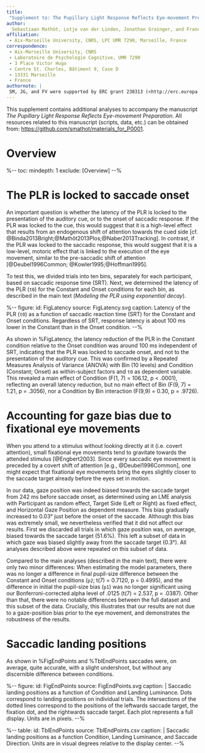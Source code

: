 ```yaml
---
title:
 "Supplement to: The Pupillary Light Response Reflects Eye-movement Preparation"
author:
  Sebastiaan Mathôt, Lotje van der Linden, Jonathan Grainger, and Françoise Vitu
affiliation:
 - Aix-Marseille University, CNRS, LPC UMR 7290, Marseille, France
correspondence:
 - Aix-Marseille University, CNRS
 - Laboratoire de Psychologie Cognitive, UMR 7290
 - 3 Place Victor Hugo
 - Centre St. Charles, Bâtiment 9, Case D
 - 13331 Marseille
 - France
authornote: |
 SM, JG, and FV were supported by ERC grant 230313 (<http://erc.europa.eu/>). LvdL was supported by a grant ('allocation de recherche') from the French ministry of research (2012–2015). The funders had no role in study design, data collection and analysis, decision to publish, or preparation of the manuscript. The authors declare no competing financial interests.
---
```



This supplement contains additional analyses to accompany the manuscript *The Pupillary Light Response Reflects Eye-movement Preparation*. All resources related to this manuscript (scripts, data, etc.) can be obtained from: <https://github.com/smathot/materials_for_P0001>.

# Overview

%--
toc:
 mindepth: 1
 exclude: [Overview]
--%

# The PLR is locked to saccade onset

An important question is whether the latency of the PLR is locked to the presentation of the auditory cue, or to the onset of saccadic response. If the PLR was locked to the cue, this would suggest that it is a high-level effect that results from an endogenous shift of attention towards the cued side [cf. @Binda2013Bright;@Mathôt2013Plos;@Naber2013Tracking]. In contrast, if the PLR was locked to the saccadic response, this would suggest that it is a low-level, motoric effect that is linked to the execution of the eye movement, similar to the pre-saccadic shift of attention [@Deubel1996Common; @Kowler1995;@Hoffman1995].

To test this, we divided trials into ten bins, separately for each participant, based on saccadic response time (SRT). Next, we determined the latency of the PLR (`t0`) for the Constant and Onset conditions for each bin, as described in the main text (*Modeling the PLR using exponential decay*).

%--
figure:
 id: FigLatency
 source: FigLatency.svg
 caption: Latency of the PLR (`t0`) as a function of saccadic reaction time (SRT) for the Constant and Onset conditions. Regardless of SRT, response latency is about 100 ms lower in the Constant than in the Onset condition.
--%

As shown in %FigLatency, the latency reduction of the PLR in the Constant condition relative to the Onset condition was around 100 ms independent of SRT, indicating that the PLR was locked to saccade onset, and not to the presentation of the auditory cue. This was confirmed by a Repeated Measures Analysis of Variance (ANOVA) with Bin (10 levels) and Condition (Constant; Onset) as within-subject factors and `t0` as dependent variable. This revealed a main effect of Condition (F(1, 7) = 106.12, p < .0001), reflecting an overall latency reduction, but no main effect of Bin (F(9, 7) = 1.21, p = .3056), nor a Condition by Bin interaction (F(9,9) = 0.30, p = .9726).
 
# Accounting for gaze bias due to fixational eye movements

When you attend to a stimulus without looking directly at it (i.e. covert attention), small fixational eye movements tend to gravitate towards the attended stimulus [@Engbert2003]. Since every saccadic eye movement is preceded by a covert shift of attention [e.g., @Deubel1996Common], one might expect that fixational eye movements bring the eyes slightly closer to the saccade target already before the eyes set in motion.

In our data, gaze position was indeed biased towards the saccade target from 242 ms before saccade onset, as determined using an LME analysis with Participant as random effect, Target Side (Left or Right) as fixed effect, and Horizontal Gaze Position as dependent measure. This bias gradually increased to 0.03° just before the onset of the saccade. Although this bias was extremely small, we nevertheless verified that it did not affect our results. First we discarded all trials in which gaze position was, on average, biased towards the saccade target (51.6%). This left a subset of data in which gaze was biased slightly away from the saccade target (0.3°). All analyses described above were repeated on this subset of data.

Compared to the main analyses (described in the main text), there were only two minor differences: When estimating the model parameters, there was no longer a difference in final pupil-size difference between the Constant and Onset conditions (`p2`; t(7) = 0.7120, p = 0.4995), and the difference in initial the pupil-size bias (`p1`) was no longer significant using our Bonferroni-corrected alpha level of .0125 (t(7) = 2.537, p = .0387). Other than that, there were no notable differences between the full dataset and this subset of the data. Crucially, this illustrates that our results are not due to a gaze-position bias prior to the eye movement, and demonstrates the robustness of the results.

# Saccadic landing positions

As shown in %FigEndPoints and %TblEndPoints saccades were, on average, quite accurate, with a slight undershoot, but without any discernible difference between conditions.

%--
figure:
 id: FigEndPoints
 source: FigEndPoints.svg
 caption: |
  Saccadic landing positions as a function of Condition and Landing Luminance. Dots correspond to landing positions on individual trials. The intersections of the dotted lines correspond to the positions of the leftwards saccade target, the fixation dot, and the rightwards saccade target. Each plot represents a full display. Units are in pixels.
--%

%--
table:
 id: TblEndPoints
 source: TblEndPoints.csv
 caption: |
  Saccadic landing positions as a function Condition, Landing Luminance, and Saccade Direction. Units are in visual degrees relative to the display center.
--%
